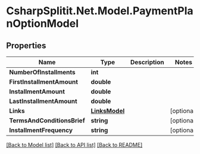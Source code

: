 # CsharpSplitit.Net.Model.PaymentPlanOptionModel

## Properties

Name | Type | Description | Notes
------------ | ------------- | ------------- | -------------
**NumberOfInstallments** | **int** |  | 
**FirstInstallmentAmount** | **double** |  | 
**InstallmentAmount** | **double** |  | 
**LastInstallmentAmount** | **double** |  | 
**Links** | [**LinksModel**](LinksModel.md) |  | [optional] 
**TermsAndConditionsBrief** | **string** |  | [optional] 
**InstallmentFrequency** | **string** |  | [optional] 

[[Back to Model list]](../README.md#documentation-for-models) [[Back to API list]](../README.md#documentation-for-api-endpoints) [[Back to README]](../README.md)

